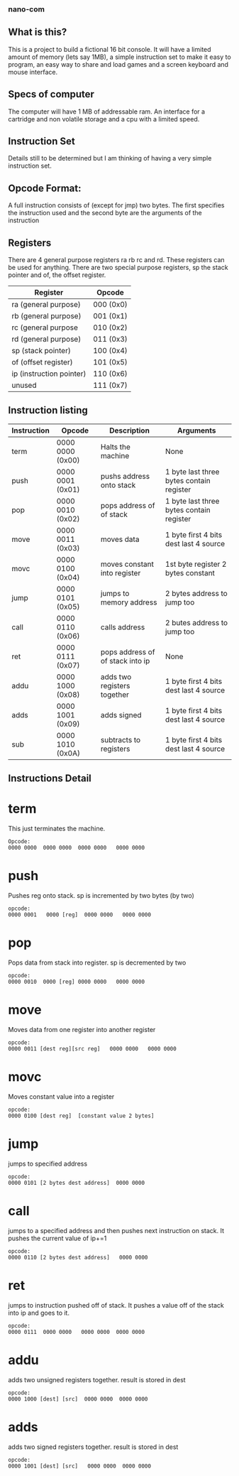 ### nano-com
## What is this?
This is a project to build a fictional 16 bit console. It will have a limited amount of memory (lets say 1MB), 
a simple instruction set to make it easy to program, an easy way to share and load games and a screen keyboard and mouse interface.

## Specs of computer
The computer will have 1 MB of addressable ram. An interface for a cartridge and non volatile storage and a cpu with a limited speed.

## Instruction Set
Details still to be determined but I am thinking of having a very simple instruction set. 

## Opcode Format:
A full instruction consists of (except for jmp) two bytes. The first specifies the instruction used and the second byte are 
the arguments of the instruction

## Registers
There are 4 general purpose registers ra rb rc and rd. These registers can be used for anything. There are two special purpose
registers, sp the stack pointer and of, the offset register.

| Register                 | Opcode             |
| ------------------------ | ------------------ |
| ra (general purpose)     |   000 (0x0)        |
| rb (general purpose)     |   001 (0x1)        |
| rc (general purpose      |   010 (0x2)        |
| rd (general purpose)     |   011 (0x3)        |
| sp (stack pointer)       |   100 (0x4)        |
| of (offset register)     |   101 (0x5)        |
| ip (instruction pointer) |   110 (0x6)        |
| unused                   |   111 (0x7)        |

## Instruction listing

| Instruction          | Opcode                | Description                      | Arguments                                |
| -------------------- | --------------------- | -------------------------------- | ---------------------------------------- |
| term                 |  0000 0000  (0x00)    | Halts the machine                | None                                     |
| push                 |  0000 0001  (0x01)    | pushs address onto stack         | 1 byte last three bytes contain register |
| pop                  |  0000 0010  (0x02)    | pops address of of stack         | 1 byte last three bytes contain register |`
| move                 |  0000 0011  (0x03)    | moves data                       | 1 byte first 4 bits dest last 4 source   |
| movc                 |  0000 0100  (0x04)    | moves constant into register     | 1st byte register 2 bytes constant       |
| jump                 |  0000 0101  (0x05)    | jumps to memory address          | 2 bytes address to jump too              |
| call                 |  0000 0110  (0x06)    | calls address                    | 2 butes address to jump too              |
| ret                  |  0000 0111  (0x07)    | pops address of of stack into ip | None                                     |
| addu                 |  0000 1000  (0x08)    | adds two registers together      | 1 byte first 4 bits dest last 4 source   |
| adds                 |  0000 1001  (0x09)    | adds signed                      | 1 byte first 4 bits dest last 4 source   |
| sub                  |  0000 1010  (0x0A)    | subtracts to registers           | 1 byte first 4 bits dest last 4 source   |

## Instructions Detail

# term
This just terminates the machine.
```
Opcode: 
0000 0000  0000 0000  0000 0000   0000 0000
````

# push
Pushes reg onto stack. sp is incremented by two bytes (by two)
```
opcode:
0000 0001   0000 [reg]  0000 0000   0000 0000
```

# pop
Pops data from stack into register. sp is decremented by two
```
opcode:
0000 0010  0000 [reg] 0000 0000   0000 0000

```

# move
Moves data from one register into another register
```
opcode:
0000 0011 [dest reg][src reg]   0000 0000   0000 0000
```

# movc
Moves constant value into a register
```
opcode:
0000 0100 [dest reg]  [constant value 2 bytes]
```

# jump
jumps to specified address
```
opcode:
0000 0101 [2 bytes dest address]  0000 0000
```

# call
jumps to a specified address and then pushes next instruction on stack. It pushes the current value of ip+=1
```
opcode:
0000 0110 [2 bytes dest address]   0000 0000
```

# ret
jumps to instruction pushed off of stack. It pushes a value off of the stack into ip and goes to it.
```
opcode:
0000 0111  0000 0000   0000 0000  0000 0000
```
# addu
adds two unsigned registers together. result is stored in dest
```
opcode:
0000 1000 [dest] [src]  0000 0000  0000 0000
```

# adds
adds two signed registers together. result is stored in dest
```
opcode:
0000 1001 [dest] [src]   0000 0000  0000 0000
```
